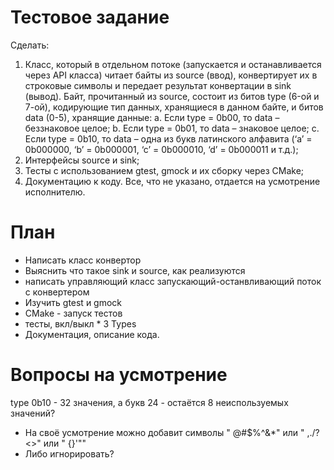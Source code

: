 # Тестовое задание

  Сделать:
  1. Класс, который в отдельном потоке (запускается и останавливается через API
  класса) читает байты из source (ввод), конвертирует их в строковые символы и
  передает результат конвертации в sink (вывод). Байт, прочитанный из source,
  состоит из битов type (6-ой и 7-ой), кодирующие тип данных, хранящиеся в
  данном байте, и битов data (0-5), хранящие данные:
  a. Если type = 0b00, то data – беззнаковое целое;
  b. Если type = 0b01, то data – знаковое целое;
  c. Если type = 0b10, то data – одна из букв латинского алфавита (‘a’ =
  0b000000, ‘b’ = 0b000001, ‘c’ = 0b000010, ‘d’ = 0b000011 и т.д.);
  2. Интерфейсы source и sink;
  3. Тесты с использованием gtest, gmock и их сборку через CMake;
  4. Документацию к коду.
  Все, что не указано, отдается на усмотрение исполнителю.
  
  
# План

- Написать класс конвертор
- Выяснить что такое sink и source, как реализуются
- написать управляющий класс запускающий-останвливающий поток c конвертером
- Изучить gtest и gmock
- CMake - запуск тестов
- тесты, вкл/выкл * 3 Types
- Документация, описание кода.

# Вопросы на усмотрение

type 0b10 - 32 значения, а букв 24 - остаётся 8 неиспользуемых значений?  
- На своё усмотрение можно добавит символы " @#$%^&*" или " ,./?<>\" или " {}[]()'\"" 
- Либо игнорировать?

